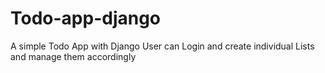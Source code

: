 # Todo-app-django
A simple Todo App with Django 
User can Login and create individual Lists and manage them accordingly
